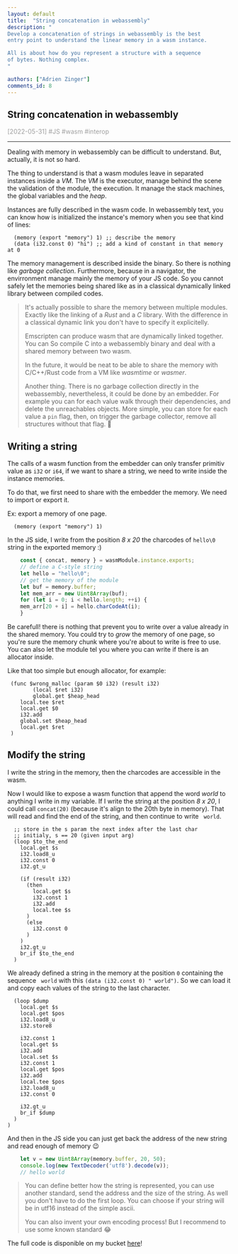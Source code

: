 ```yaml
---
layout: default
title:  "String concatenation in webassembly"
description: "
Develop a concatenation of strings in webassembly is the best
entry point to understand the linear memory in a wasm instance.

All is about how do you represent a structure with a sequence
of bytes. Nothing complex.
"

authors: ["Adrien Zinger"]
comments_id: 8
---
```


## String concatenation in webassembly

<span style="color: #A0A0A0">[2022-05-31] \#JS \#wasm \#interop

---

Dealing with memory in webassembly can be difficult to understand. But, actually,
it is not so hard.

The thing to understand is that a wasm modules leave in separated instances
inside a *VM*. The *VM* is the executor, manage behind the scene the
validation of the module, the execution. It manage the stack machines,
the global variables and the *heap*.

Instances are fully described in the wasm code. In webassembly text, you
can know how is initialized the instance's memory when you see that
kind of lines:

```wat
  (memory (export "memory") 1) ;; describe the memory
  (data (i32.const 0) "hi") ;; add a kind of constant in that memory at 0
```

The memory management is described inside the binary.
So there is nothing like *garbage collection*. Furthermore, because in
a navigator, the envirronment manage mainly the memory of your
JS code. So you cannot safely let the memories being shared
like as in a classical dynamically linked library between compiled codes.

> It's actually possible to share the memory between multiple modules. Exactly
> like the linking of a *Rust* and a *C* library. With the difference in a classical dynamic
> link you don't have to specify it explicitelly.
>
> Emscripten can produce wasm that are dynamically linked together. You can
> So compile C into a webassembly binary and deal with a shared memory between
> two wasm.
>
> In the future, it would be neat to be able to share the
> memory with C/C++/Rust code from a VM like _wasmtime_ or _wasmer_.
>
> Another thing.
> There is no garbage collection directly in the webassembly,
> nevertheless, it could be done by an embedder. For example you can for each value
> walk through their dependencies, and delete the unreachables objects. More simple, you
> can store for each value a `pin` flag, then, on trigger the garbage collector, remove
> all structures without that flag. 👏

## Writing a string

The calls of a wasm function from the embedder can only transfer primitiv
value as `i32` or `i64`, if we want to share a string, we need to write inside
the instance memories.

To do that, we first need to share with the embedder the
memory. We need to import or export it.

Ex: export a memory of one page.

```wat
  (memory (export "memory") 1)
```

In the JS side, I write from the position *8 x 20* the charcodes
of `hello\0` string in the exported memory :)

```js
    const { concat, memory } = wasmModule.instance.exports;
    // define a C-style string
    let hello = "hello\0";
    // get the memory of the module
    let buf = memory.buffer;
    let mem_arr = new Uint8Array(buf);
    for (let i = 0; i < hello.length; ++i) {
	mem_arr[20 + i] = hello.charCodeAt(i);
    }
```

Be carefull! there is nothing that prevent you to write over a value already in
the shared memory. You could try to *grow* the memory of one page, so you're sure
the memory chunk where you're about to write is free to use. You can also let
the module tel you where you can write if there is an allocator inside.

Like that too simple but enough allocator, for example:

```wat
 (func $wrong_malloc (param $0 i32) (result i32)
        (local $ret i32)
        global.get $heap_head
	local.tee $ret
	local.get $0
	i32.add
	global.set $heap_head
	local.get $ret
 )
```

## Modify the string

I write the string in the memory, then the charcodes are accessible in
the wasm.

Now I would like to expose a wasm function that append the word *world* to
anything I write in my variable. If I write the string at the position
*8 x 20*, I could call `concat(20)` (because it's align to the 20th byte in memory).
That will read and find the end of the string,
and then continue to write ` world`.

```wasm
  ;; store in the s param the next index after the last char
  ;; initialy, s == 20 (given input arg)
  (loop $to_the_end
    local.get $s
    i32.load8_u
    i32.const 0
    i32.gt_u

    (if (result i32)
      (then
        local.get $s
        i32.const 1
        i32.add
        local.tee $s
      )
      (else
        i32.const 0
      )
    )
    i32.gt_u
    br_if $to_the_end
  )
```

We already defined a string in the memory at the position `0`
containing the sequence ` world` with this `(data (i32.const 0) " world")`.
So we can load it and copy each values of the string to
the last character.

```wat
  (loop $dump
    local.get $s
    local.get $pos
    i32.load8_u
    i32.store8

    i32.const 1
    local.get $s
    i32.add
    local.set $s
    i32.const 1
    local.get $pos
    i32.add
    local.tee $pos
    i32.load8_u
    i32.const 0

    i32.gt_u
    br_if $dump
  )
)
```

And then in the JS side you can just get back the address of the new string and read
enough of memory 😉

```js
    let v = new Uint8Array(memory.buffer, 20, 50);
    console.log(new TextDecoder('utf8').decode(v));
    // hello world
```

> You can define better how the string is represented, you can use another
> standard, send the address and the size of the string. As well you don't
> have to do the first loop. You can choose if your string will be in utf16
> instead of the simple ascii.
>
> You can also invent your own encoding process! But I recommend to use some
> known standard 😂

The full code is disponible on my bucket [here](https://github.com/adrien-zinger/code_bucket/tree/main/wasm_strings)!
